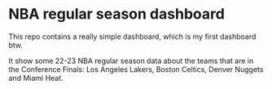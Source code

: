 # NBA regular season dashboard

This repo contains a really simple dashboard, which is my first dashboard btw.

It show some 22-23 NBA regular season data about the teams that are in the Conference Finals: Los Angeles Lakers, Boston Celtics, Denver Nuggets and Miami Heat.
